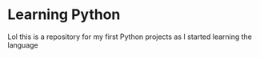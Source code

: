 # Learning Python

Lol this is a repository for my first Python projects as I started learning the language
